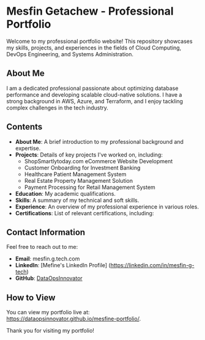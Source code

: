 # Mesfin Getachew - Professional Portfolio

Welcome to my professional portfolio website! This repository showcases my skills, projects, and experiences in the fields of Cloud Computing, DevOps Engineering, and Systems Administration.

## About Me
I am a dedicated professional passionate about optimizing database performance and developing scalable cloud-native solutions. I have a strong background in AWS, Azure, and Terraform, and I enjoy tackling complex challenges in the tech industry.

## Contents
- **About Me**: A brief introduction to my professional background and expertise.
- **Projects**: Details of key projects I've worked on, including:
  - ShopSmartlytoday.com eCommerce Website Development
  - Customer Onboarding for Investment Banking
  - Healthcare Patient Management System
  - Real Estate Property Management Solution
  - Payment Processing for Retail Management System
- **Education**: My academic qualifications.
- **Skills**: A summary of my technical and soft skills.
- **Experience**: An overview of my professional experience in various roles.
- **Certifications**: List of relevant certifications, including:

## Contact Information
Feel free to reach out to me:
- **Email**: mesfin.g.tech.com
- **LinkedIn**: [Mefine's LinkedIn Profile] (https://linkedin.com/in/mesfin-g-tech)
- **GitHub**: [DataOpsInnovator](https://github.com/DataOpsInnovator)

## How to View
You can view my portfolio live at: https://dataopsinnovator.github.io/mesfine-portfolio/.

Thank you for visiting my portfolio!
